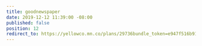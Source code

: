 ```yaml
---
title: goodnewspaper
date: 2019-12-12 11:39:00 -08:00
published: false
position: 12
redirect_to: https://yellowco.mn.co/plans/29736bundle_token=e947f516b9186ee8ccc24204d1ac2b13&utm_source=manual
---
```


